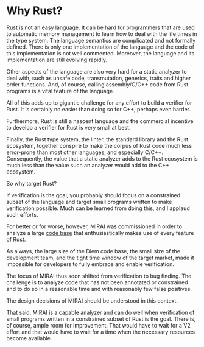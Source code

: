 # Why Rust?

Rust is not an easy language. It can be hard for programmers that are used to automatic memory management to learn how 
to deal with the life times in the type system. The language semantics are complicated and not formally defined. There
is only one implementation of the language and the code of this implementation is not well commented. Moreover, the
language and its implementation are still evolving rapidly.

Other aspects of the language are also very hard for a static analyzer to deal with, such as unsafe code, transmutation, 
generics, traits and higher order functions. And, of course, calling assembly/C/C++ code from Rust programs is a vital
feature of the language.

All of this adds up to gigantic challenge for any effort to build a verifier for Rust. It is certainly no easier than
doing so for C++, perhaps even harder.

Furthermore, Rust is still a nascent language and the commercial incentive to develop a verifier for Rust
is very small at best.

Finally, the Rust type system, the linter, the standard library and the Rust ecosystem, together conspire to make
the corpus of Rust code much less error-prone than most other languages, and especially C/C++. Consequently, the
value that a static analyzer adds to the Rust ecosystem is much less than the value such an analyzer would add to
the C++ ecosystem.

So why target Rust?

If verification is the goal, you probably should focus on a constrained subset of the language and target small programs 
written to make verification possible. Much can be learned from doing this, and I applaud such efforts.

For better or for worse, however, MIRAI was commissioned in order to analyze a 
large [code base](https://github.com/diem/diem) that enthusiastically makes use of every feature of Rust.

As always, the large size of the Diem code base, the small size of the development team, and the tight time window of
the target market, made it impossible for developers to fully embrace and enable verification.

The focus of MIRAI thus soon shifted from verification to bug finding. The challenge is to analyze code that has not
been annotated or constrained and to do so in a reasonable time and with reasonably few false positives.

The design decisions of MIRAI should be understood in this context.

That said, MIRAI is a capable analyzer and can do well when verification of small programs written in a constrained
subset of Rust is the goal. There is, of course, ample room for improvement. That would have to wait for a V2 effort
and that would have to wait for a time when the necessary resources become available.